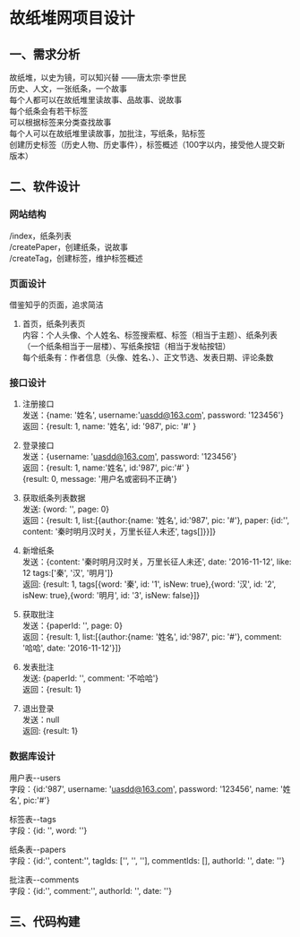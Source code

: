# 故纸堆网项目设计

## 一、需求分析

故纸堆，以史为镜，可以知兴替 ——唐太宗·李世民  
历史、人文，一张纸条，一个故事  
每个人都可以在故纸堆里读故事、品故事、说故事  
每个纸条会有若干标签  
可以根据标签来分类查找故事  
每个人可以在故纸堆里读故事，加批注，写纸条，贴标签  
创建历史标签（历史人物、历史事件），标签概述（100字以内，接受他人提交新版本）  

## 二、软件设计

### 网站结构
/index，纸条列表  
/createPaper，创建纸条，说故事  
/createTag，创建标签，维护标签概述  

### 页面设计
借鉴知乎的页面，追求简洁  
1. 首页，纸条列表页  
内容：个人头像、个人姓名、标签搜索框、标签（相当于主题）、纸条列表（一个纸条相当于一层楼）、写纸条按钮（相当于发帖按钮）  
每个纸条有：作者信息（头像、姓名、）、正文节选、发表日期、评论条数    



### 接口设计
1. 注册接口  
发送：{name: '姓名', username:'uasdd@163.com', password: '123456'}  
返回：{result: 1, name: '姓名', id: '987', pic: '#' }  

2. 登录接口  
发送：{username: 'uasdd@163.com', password: '123456'}  
返回：{result: 1, name:'姓名', id:'987', pic:'#' }  
      {result: 0, message: '用户名或密码不正确'}  

3. 获取纸条列表数据  
发送: {word: '', page: 0}  
返回：{result: 1, list:[{author:{name: '姓名', id:'987', pic: '#'}, paper: {id:'', content: '秦时明月汉时关，万里长征人未还', tags[]}}]}  

4. 新增纸条  
发送：{content: '秦时明月汉时关，万里长征人未还', date: '2016-11-12', like: 12 tags:['秦', '汉', '明月']}  
返回: {result: 1, tags[{word: '秦', id: '1', isNew: true},{word: '汉', id: '2', isNew: true},{word: '明月', id: '3', isNew: false}]}  

5. 获取批注  
发送：{paperId: '', page: 0}  
返回：{result: 1, list:[{author:{name: '姓名', id:'987', pic: '#'}, comment: '哈哈', date: '2016-11-12'}]}  

6. 发表批注  
发送: {paperId: '', comment: '不哈哈'}  
返回：{result: 1}  

7. 退出登录  
发送：null  
返回: {result: 1}  


### 数据库设计
用户表--users   
字段：{id:'987', username: 'uasdd@163.com', password: '123456', name: '姓名', pic:'#'}  

标签表--tags  
字段：{id: '', word: ''}  

纸条表--papers  
字段：{id:'', content:'', tagIds: ['', '', ''], commentIds: [], authorId: '', date: ''}  

批注表--comments  
字段：{id:'', comment:'', authorId: '', date: ''}  

## 三、代码构建
